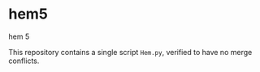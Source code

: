 # hem5
hem 5

This repository contains a single script `Hem.py`, verified to have no merge conflicts.
